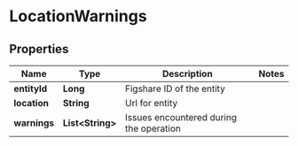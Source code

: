 
# LocationWarnings

## Properties
Name | Type | Description | Notes
------------ | ------------- | ------------- | -------------
**entityId** | **Long** | Figshare ID of the entity | 
**location** | **String** | Url for entity | 
**warnings** | **List&lt;String&gt;** | Issues encountered during the operation | 



